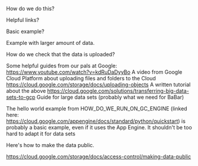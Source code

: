 How do we do this? 

Helpful links? 

Basic example?

Example with larger amount of data. 

How do we check that the data is uploaded?

Some helpful guides from our pals at Google:
https://www.youtube.com/watch?v=kdRuDaDyyBo A video from Google Cloud Platform about uploading files and folders to the Cloud
https://cloud.google.com/storage/docs/uploading-objects A written tutorial about the above
https://cloud.google.com/solutions/transferring-big-data-sets-to-gcp Guide for large data sets (probably what we need for BaBar)

The hello world example from HOW_DO_WE_RUN_ON_GC_ENGINE (linked here: https://cloud.google.com/appengine/docs/standard/python/quickstart) is probably a basic example, even if it uses the App Engine. It shouldn't be too hard to adapt it for data sets

Here's how to make the data public.

https://cloud.google.com/storage/docs/access-control/making-data-public


